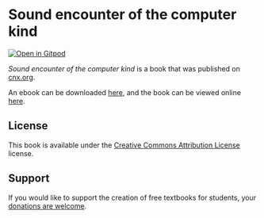 # Sound encounter of the computer kind

[![Open in Gitpod](https://gitpod.io/button/open-in-gitpod.svg)](https://gitpod.io/from-referrer/)

_Sound encounter of the computer kind_ is a book that was published on [cnx.org](https://cnx.org/).

An ebook can be downloaded [here](https://github.com/cnx-user-books/cnxbook-sound-encounter-of-the-computer-kind/releases/latest), and the book can be viewed online [here](https://github.com/cnx-user-books/cnxbook-sound-encounter-of-the-computer-kind/releases/latest).

## License
This book is available under the [Creative Commons Attribution License](./LICENSE) license.

## Support
If you would like to support the creation of free textbooks for students, your [donations are welcome](https://riceconnect.rice.edu/donation/support-openstax-banner).
